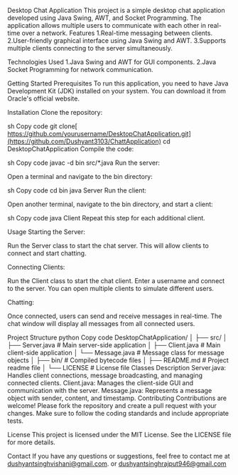 Desktop Chat Application
This project is a simple desktop chat application developed using Java Swing, AWT, and Socket Programming. The application allows multiple users to communicate with each other in real-time over a network.
Features
1.Real-time messaging between clients.
2.User-friendly graphical interface using Java Swing and AWT.
3.Supports multiple clients connecting to the server simultaneously.

Technologies Used
1.Java Swing and AWT for GUI components.
2.Java Socket Programming for network communication.

Getting Started
Prerequisites
To run this application, you need to have Java Development Kit (JDK) installed on your system. You can download it from Oracle's official website.

Installation
Clone the repository:

sh
Copy code
git clone[ https://github.com/yourusername/DesktopChatApplication.git](https://github.com/Dushyant3103/ChattApplication)
cd DesktopChatApplication
Compile the code:

sh
Copy code
javac -d bin src/*.java
Run the server:

Open a terminal and navigate to the bin directory:

sh
Copy code
cd bin
java Server
Run the client:

Open another terminal, navigate to the bin directory, and start a client:

sh
Copy code
java Client
Repeat this step for each additional client.

Usage
Starting the Server:

Run the Server class to start the chat server. This will allow clients to connect and start chatting.

Connecting Clients:

Run the Client class to start the chat client. Enter a username and connect to the server. You can open multiple clients to simulate different users.

Chatting:

Once connected, users can send and receive messages in real-time. The chat window will display all messages from all connected users.

Project Structure
python
Copy code
DesktopChatApplication/
│
├── src/
│   ├── Server.java       # Main server-side application
│   ├── Client.java       # Main client-side application
│   └── Message.java      # Message class for message objects
│
├── bin/                  # Compiled bytecode files
│
├── README.md             # Project readme file
│
└── LICENSE               # License file
Classes Description
Server.java: Handles client connections, message broadcasting, and managing connected clients.
Client.java: Manages the client-side GUI and communication with the server.
Message.java: Represents a message object with sender, content, and timestamp.
Contributing
Contributions are welcome! Please fork the repository and create a pull request with your changes. Make sure to follow the coding standards and include appropriate tests.

License
This project is licensed under the MIT License. See the LICENSE file for more details.

Contact
If you have any questions or suggestions, feel free to contact me at dushyantsinghvishani@gmail.com. or dushyantsinghrajput946@gmail.com


